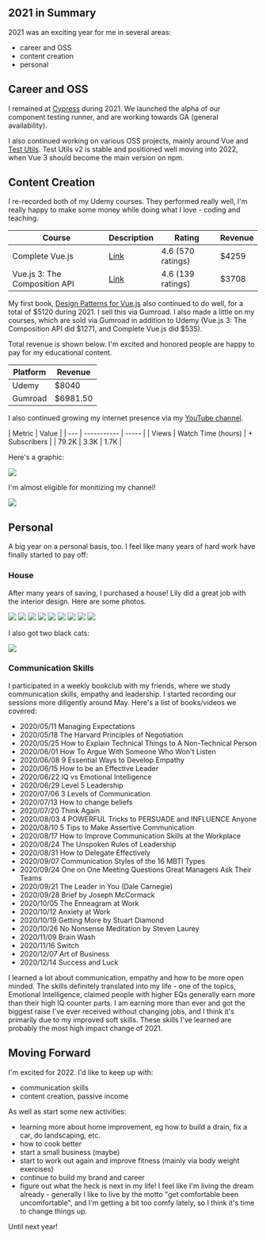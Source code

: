 ## 2021 in Summary

2021 was an exciting year for me in several areas:

- career and OSS
- content creation
- personal

## Career and OSS

I remained at [Cypress](https://www.cypress.io/) during 2021. We launched the alpha of our component testing runner, and are working towards GA (general availability).

I also continued working on various OSS projects, mainly around Vue and [Test Utils](https://github.com/vuejs/vue-test-utils-next). Test Utils v2 is stable and positioned well moving into 2022, when Vue 3 should become the main version on npm.

## Content Creation

I re-recorded both of my Udemy courses. They performed really well, I'm really happy to make some money while doing what I love - coding and teaching.

| Course | Description | Rating | Revenue |
| --- | ----------- | ----- | -------|
| Complete Vue.js | [Link](https://www.udemy.com/course/complete-vuejs-3-crash-course-composition-api-vue-router-vuex/) | 4.6 (570 ratings) | $4259
| Vue.js 3: The Composition API | [Link](https://www.udemy.com/course/vuejs-3-the-composition-api/) | 4.6 (139 ratings) | $3708

My first book, [Design Patterns for Vue.js](https://lachlanmiller.gumroad.com/l/vuejs-design-patterns?_gl=1*oxq4yw*_ga*MzgzNDc4NTAuMTYwNDYzNTk4NA..*_ga_6LJN6D94N6*MTY0MTQzNTUzNC4yLjAuMTY0MTQzNTUzNC4w) also continued to do well, for a total of $5120 during 2021. I sell this via Gumroad. I also made a little on my courses, which are sold via Gumroad in addition to Udemy (Vue.js 3: The Composition API did $1271, and Complete Vue.js did $535).

Total revenue is shown below. I'm excited and honored people are happy to pay for my educational content.

| Platform | Revenue | 
| --- | ----------- |
| Udemy | $8040  |
| Gumroad | $6981.50 |

I also continued growing my internet presence via my [YouTube channel](https://youtube.com/c/LachlanMiller). 

| Metric | Value | 
| --- | ----------- | ----- |
| Views | Watch Time (hours) | + Subscribers |
| 79.2K | 3.3K | 1.7K |

Here's a graphic:

![](https://github.com/lmiller1990/lachlan-miller.me/blob/master/app/public/static/2021-summary-photos/yt-metrics.jpg?raw=true)

I'm almost eligible for monitizing my channel! 

![](https://github.com/lmiller1990/lachlan-miller.me/blob/master/app/public/static/2021-summary-photos/yt-money.jpg?raw=true)

## Personal

A big year on a personal basis, too. I feel like many years of hard work have finally started to pay off:

### House

After many years of saving, I purchased a house! Lily did a great job with the interior design. Here are some photos.

![](https://github.com/lmiller1990/lachlan-miller.me/blob/master/app/public/static/2021-summary-photos/house-1.jpg?raw=true)
![](https://github.com/lmiller1990/lachlan-miller.me/blob/master/app/public/static/2021-summary-photos/house-2.jpg?raw=true)
![](https://github.com/lmiller1990/lachlan-miller.me/blob/master/app/public/static/2021-summary-photos/house-3.jpg?raw=true)
![](https://github.com/lmiller1990/lachlan-miller.me/blob/master/app/public/static/2021-summary-photos/house-4.jpg?raw=true)
![](https://github.com/lmiller1990/lachlan-miller.me/blob/master/app/public/static/2021-summary-photos/house-5.jpg?raw=true)
![](https://github.com/lmiller1990/lachlan-miller.me/blob/master/app/public/static/2021-summary-photos/house-6.jpg?raw=true)
![](https://github.com/lmiller1990/lachlan-miller.me/blob/master/app/public/static/2021-summary-photos/house-7.jpg?raw=true)
![](https://github.com/lmiller1990/lachlan-miller.me/blob/master/app/public/static/2021-summary-photos/house-8.jpg?raw=true)
![](https://github.com/lmiller1990/lachlan-miller.me/blob/master/app/public/static/2021-summary-photos/house-9.jpg?raw=true)

I also got two black cats:

![](https://github.com/lmiller1990/lachlan-miller.me/blob/master/app/public/static/2021-summary-photos/cats.jpg?raw=true)

### Communication Skills

I participated in a weekly bookclub with my friends, where we study communication skills, empathy and leadership. I started recording our sessions more diligently around May. Here's a list of books/videos we covered:

- 2020/05/11 Managing Expectations
- 2020/05/18 The Harvard Principles of Negotiation
- 2020/05/25 How to Explain Technical Things to A Non-Technical Person
- 2020/06/01 How To Argue With Someone Who Won't Listen
- 2020/06/08 9 Essential Ways to Develop Empathy
- 2020/06/15 How to be an Effective Leader
- 2020/06/22 IQ vs Emotional Intelligence
- 2020/06/29 Level 5 Leadership
- 2020/07/06 3 Levels of Communication
- 2020/07/13 How to change beliefs
- 2020/07/20 Think Again
- 2020/08/03 4 POWERFUL Tricks to PERSUADE and INFLUENCE Anyone
- 2020/08/10 5 Tips to Make Assertive Communication
- 2020/08/17 How to Improve Communication Skills at the Workplace
- 2020/08/24 The Unspoken Rules of Leadership
- 2020/08/31 How to Delegate Effectively
- 2020/09/07 Communication Styles of the 16 MBTI Types
- 2020/09/24 One on One Meeting Questions Great Managers Ask Their Teams
- 2020/09/21 The Leader in You (Dale Carnegie)
- 2020/09/28 Brief by Joseph McCormack
- 2020/10/05 The Enneagram at Work
- 2020/10/12 Anxiety at Work
- 2020/10/19 Getting More by Stuart Diamond
- 2020/10/26 No Nonsense Meditation by Steven Laurey
- 2020/11/09 Brain Wash
- 2020/11/16 Switch
- 2020/12/07 Art of Business
- 2020/12/14 Success and Luck

I learned a lot about communication, empathy and how to be more open minded. The skills definitely translated into my life - one of the topics, Emotional Intelligence, claimed people with higher EQs generally earn more than their high IQ counter parts. I am earning more than ever and got the biggest raise I've ever received without changing jobs, and I think it's primarily due to my improved soft skills. These skills I've learned are probably the most high impact change of 2021.

## Moving Forward

I'm excited for 2022. I'd like to keep up with:

- communication skills
- content creation, passive income

As well as start some new activities:

- learning more about home improvement, eg how to build a drain, fix a car, do landscaping, etc.
- how to cook better
- start a small business (maybe)
- start to work out again and improve fitness (mainly via body weight exercises)
- continue to build my brand and career
- figure out what the heck is next in my life! I feel like I'm living the dream already - generally I like to live by the motto "get comfortable been uncomfortable", and I'm getting a bit too comfy lately, so I think it's time to change things up.

Until next year!
